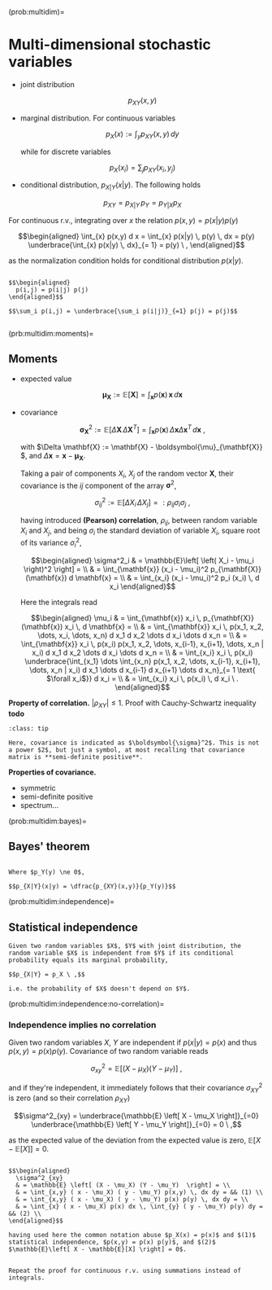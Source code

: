 (prob:multidim)=
# Multi-dimensional stochastic variables

- joint distribution

  $$p_{XY}(x,y) $$

- marginal distribution. For continuous variables

  $$p_X(x) := \int_{y} p_{XY}(x,y) \, dy$$

  while for discrete variables
  
  $$p_X(x_i) = \sum_j p_{XY}(x_i,y_j)$$

- conditional distribution, $p_{X|Y}(x|y)$. The following holds

  $$p_{XY} = p_{X|Y} \, p_Y = p_{Y|X} p_X$$

For continuous r.v., integrating over $x$ the relation $p(x,y) = p(x|y) p(y)$

$$\begin{aligned}
  \int_{x} p(x,y) d x = \int_{x} p(x|y) \, p(y) \, dx = p(y) \underbrace{\int_{x} p(x|y) \, dx}_{= 1} = p(y) \ ,
\end{aligned}$$

as the normalization condition holds for conditional distribution $p(x|y)$.

```{prf:property}

$$\begin{aligned}
  p(i,j) = p(i|j) p(j)
\end{aligned}$$

$$\sum_i p(i,j) = \underbrace{\sum_i p(i|j)}_{=1} p(j) = p(j)$$


```


(prb:multidim:moments)=
## Moments

- expected value

  $$\boldsymbol{\mu}_{\mathbf{X}} := \mathbb{E}\left[ \mathbf{X} \right] = \int_{\mathbf{x}} p(\mathbf{x}) \, \mathbf{x} \,  d \mathbf{x}$$

- covariance

  $$\boldsymbol{\sigma}^2_{\mathbf{X}} := \mathbb{E} \left[ \Delta \mathbf{X} \, \Delta \mathbf{X}^T \right] = \int_{\mathbf{x}} p(\mathbf{x}) \, \Delta \mathbf{x} \Delta \mathbf{x}^T \, d \mathbf{x} \ ,$$

  with $\Delta \mathbf{X} := \mathbf{X} - \boldsymbol{\mu}_{\mathbf{X}} $, and $\Delta \mathbf{x} = \mathbf{x} - \boldsymbol{\mu}_{\mathbf{X}}$.

  Taking a pair of components $X_i$, $X_j$ of the random vector $\mathbf{X}$, their covariance is the $ij$ component of the array $\boldsymbol{\sigma}^2$, 

  $$\sigma^2_{ij} := \mathbb{E}\left[ \Delta X_i \, \Delta X_j \right] =: \rho_{ij} \sigma_i \sigma_j \ ,$$

  having introduced **(Pearson) correlation**, $\rho_{ij}$, between random variable $X_i$ and $X_j$, and being $\sigma_i$ the standard deviation of variable $X_i$, square root of its variance $\sigma^2_i$,

  $$\begin{aligned}
    \sigma^2_i 
    & = \mathbb{E}\left[ \left( X_i - \mu_i \right)^2  \right] = \\
    & = \int_{\mathbf{x}} (x_i - \mu_i)^2 p_{\mathbf{X}}(\mathbf{x}) d \mathbf{x} = \\
    & = \int_{x_i} (x_i - \mu_i)^2 p_i (x_i) \, d x_i 
  \end{aligned}$$

  Here the integrals read

  $$\begin{aligned}
    \mu_i 
    & = \int_{\mathbf{x}} x_i \, p_{\mathbf{X}}(\mathbf{x}) x_i \, d \mathbf{x} = \\
    & = \int_{\mathbf{x}} x_i \, p(x_1, x_2, \dots, x_i, \dots, x_n) d x_1 d x_2 \dots d x_i \dots d x_n = \\
    & = \int_{\mathbf{x}} x_i \, p(x_i) p(x_1, x_2, \dots, x_{i-1}, x_{i+1}, \dots, x_n | x_i) d x_1 d x_2 \dots d x_i \dots d x_n = \\
    & = \int_{x_i} x_i \, p(x_i) \underbrace{\int_{x_1} \dots \int_{x_n} p(x_1, x_2, \dots, x_{i-1}, x_{i+1}, \dots, x_n | x_i) d x_1 \dots d x_{i-1} d x_{i+1} \dots d x_n}_{= 1 \text{ $\forall x_i$}} d x_i = \\
    & = \int_{x_i} x_i \, p(x_i) \, d x_i \ .
  \end{aligned}$$

**Property of correlation.** $|\rho_{XY}| \le 1$. Proof with Cauchy-Schwartz inequality **todo**

```{admonition} Notation
:class: tip

Here, covariance is indicated as $\boldsymbol{\sigma}^2$. This is not a power $2$, but just a symbol, at most recalling that covariance matrix is **semi-definite positive**.

```

**Properties of covariance.**
- symmetric
- semi-definite positive
- spectrum...




(prob:multidim:bayes)=
## Bayes' theorem

```{prf:theorem} Bayes' theorem

Where $p_Y(y) \ne 0$,

$$p_{X|Y}(x|y) = \dfrac{p_{XY}(x,y)}{p_Y(y)}$$

```

(prob:multidim:independence)=
## Statistical independence

```{prf:definition} Independent random variables
Given two random variables $X$, $Y$ with joint distribution, the random variable $X$ is independent from $Y$ if its conditional probability equals its marginal probability,

$$p_{X|Y} = p_X \ ,$$

i.e. the probability of $X$ doesn't depend on $Y$.

```

(prob:multidim:independence:no-correlation)=
### Independence implies no correlation

Given two random variables $X$, $Y$ are independent if $p(x|y) = p(x)$ and thus $p(x,y) = p(x) p(y)$. Covariance of two random variable reads

$$\sigma^2_{xy} = \mathbb{E} \left[ (X - \mu_X) (Y - \mu_Y)  \right] \ ,$$

and if they're independent, it immediately follows that their covariance $\sigma^2_{XY}$ is zero (and so their correlation $\rho_{XY}$)

$$\sigma^2_{xy} = \underbrace{\mathbb{E} \left[ X - \mu_X \right]}_{=0} \underbrace{\mathbb{E} \left[ Y - \mu_Y \right]}_{=0} = 0 \ ,$$

as the expected value of the deviation from the expected value is zero, $\mathbb{E} \left[ X - \mathbb{E}[X] \right] = 0$.

```{dropdown} Proof for continuous r.v.

$$\begin{aligned}
  \sigma^2_{xy}
  & = \mathbb{E} \left[ (X - \mu_X) (Y - \mu_Y)  \right] = \\
  & = \int_{x,y} ( x - \mu_X) ( y - \mu_Y) p(x,y) \, dx dy = && (1) \\
  & = \int_{x,y} ( x - \mu_X) ( y - \mu_Y) p(x) p(y) \, dx dy = \\
  & = \int_{x} ( x - \mu_X) p(x) dx \, \int_{y} ( y - \mu_Y) p(y) dy = && (2) \\
\end{aligned}$$

having used here the common notation abuse $p_X(x) = p(x)$ and $(1)$ statistical independence, $p(x,y) = p(x) p(y)$, and $(2)$ $\mathbb{E}\left[ X - \mathbb{E}[X] \right] = 0$.

```

```{dropdown} Proof for discrete r.v.

Repeat the proof for continuous r.v. using summations instead of integrals.


```







